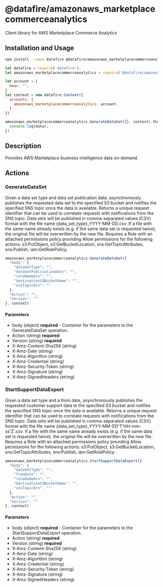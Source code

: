 # @datafire/amazonaws_marketplacecommerceanalytics

Client library for AWS Marketplace Commerce Analytics

## Installation and Usage
```bash
npm install --save datafire @datafire/amazonaws_marketplacecommerceanalytics
```

```js
let datafire = require('datafire');
let amazonaws_marketplacecommerceanalytics = require('@datafire/amazonaws_marketplacecommerceanalytics').actions;

let account = {
  hmac: "",
}
let context = new datafire.Context({
  accounts: {
    amazonaws_marketplacecommerceanalytics: account,
  }
})

amazonaws_marketplacecommerceanalytics.GenerateDataSet({}, context).then(data => {
  console.log(data);
})
```

## Description
Provides AWS Marketplace business intelligence data on-demand.

## Actions
### GenerateDataSet
Given a data set type and data set publication date, asynchronously publishes the requested data set to the specified S3 bucket and notifies the specified SNS topic once the data is available. Returns a unique request identifier that can be used to correlate requests with notifications from the SNS topic. Data sets will be published in comma-separated values (CSV) format with the file name {data_set_type}_YYYY-MM-DD.csv. If a file with the same name already exists (e.g. if the same data set is requested twice), the original file will be overwritten by the new file. Requires a Role with an attached permissions policy providing Allow permissions for the following actions: s3:PutObject, s3:GetBucketLocation, sns:GetTopicAttributes, sns:Publish, iam:GetRolePolicy.


```js
amazonaws_marketplacecommerceanalytics.GenerateDataSet({
  "body": {
    "dataSetType": "",
    "dataSetPublicationDate": "",
    "roleNameArn": "",
    "destinationS3BucketName": "",
    "snsTopicArn": ""
  },
  "Action": "",
  "Version": ""
}, context)
```

#### Parameters
* body (object) **required** - Container for the parameters to the GenerateDataSet operation.
* Action (string) **required**
* Version (string) **required**
* X-Amz-Content-Sha256 (string)
* X-Amz-Date (string)
* X-Amz-Algorithm (string)
* X-Amz-Credential (string)
* X-Amz-Security-Token (string)
* X-Amz-Signature (string)
* X-Amz-SignedHeaders (string)

### StartSupportDataExport
Given a data set type and a from date, asynchronously publishes the requested customer support data to the specified S3 bucket and notifies the specified SNS topic once the data is available. Returns a unique request identifier that can be used to correlate requests with notifications from the SNS topic. Data sets will be published in comma-separated values (CSV) format with the file name {data_set_type}_YYYY-MM-DD'T'HH-mm-ss'Z'.csv. If a file with the same name already exists (e.g. if the same data set is requested twice), the original file will be overwritten by the new file. Requires a Role with an attached permissions policy providing Allow permissions for the following actions: s3:PutObject, s3:GetBucketLocation, sns:GetTopicAttributes, sns:Publish, iam:GetRolePolicy.


```js
amazonaws_marketplacecommerceanalytics.StartSupportDataExport({
  "body": {
    "dataSetType": "",
    "fromDate": "",
    "roleNameArn": "",
    "destinationS3BucketName": "",
    "snsTopicArn": ""
  },
  "Action": "",
  "Version": ""
}, context)
```

#### Parameters
* body (object) **required** - Container for the parameters to the StartSupportDataExport operation.
* Action (string) **required**
* Version (string) **required**
* X-Amz-Content-Sha256 (string)
* X-Amz-Date (string)
* X-Amz-Algorithm (string)
* X-Amz-Credential (string)
* X-Amz-Security-Token (string)
* X-Amz-Signature (string)
* X-Amz-SignedHeaders (string)

